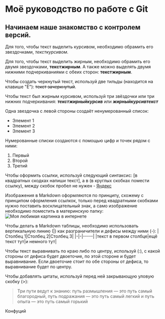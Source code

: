 # Моё руководство по работе с Git

## Начинаем наше знакомство с контролем версий.

Для того, чтобы текст выделить курсивом, необходимо обрамить его звездочками, *тексткурсивом*.

Для того, чтобы текст выделить жирным, необходимо обрамить его двумя звездочками, **текстжирным**. А также можно выделять двумя нижними подчеркиваниями с обеих сторон: __текстжирным__.

Чтобы создать черкнутый текст, используй две тильды (находится на клавише "Ё"): ~~текст зачеркнутый~~.

Чтобы текст был жирным курсивом, используй три звёздочки или три нижних подчеркивания: ***текстжирныйкурсив*** или ___жирныйкурсивтекст___

Одна звездочка с левой стороны создаёт ненумерованный список:
* Элемент 1
* Элемент 2
* Элемент 3

Нумерованные списки создаются с помощью цифр и точек рядом с ними:
1. Первый
2. Второй
3. Третий

Чтобы оформить ссылки, используй следующий синтаксис: [в квадратных скодках напиши текст], а в (в круглых скобках помести ссылку), между скобок пробел не нужен - [Яндекс](https://ya.ru/)

Изображения в Markdown оформляются по принципу, схожему с принципом оформления ссылкок, только перед квадратными скобками нужно поставить восклицательный знак, а само изображение необходимо поместить в материнскую папку: ![Моя любимая картинка в интернете](кицонька.jpg)

Чтобы делать в Markdown таблицы, необходимо использовать вертикальную линию (|) как разграничители и дефисы между ними (-):
|Столбец 1|Столбец 2|Столбец 3|
|-|-|-----|
|текст в первом столбце|ещё текст тут|и немного тут|

Чтобы текст выравнивать по краю либо по центру, используй (:), с какой стороны от дефиса будет двоеточие, по этой стороне и будет выравнивание. Если двоеточие стоит по обе стороны от дефиса, то выравнивание будет по центру.

Чтобы добавлять цитаты, используй перед ней закрывающую уловую скобку (>):
> Три пути ведут к знанию: путь размышления — это путь самый благородный, путь подражания — это путь самый легкий и путь опыта — это путь самый горький

Конфуций